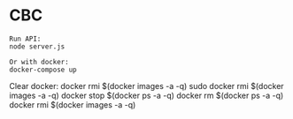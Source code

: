 # CBC

```
Run API:
node server.js

Or with docker:
docker-compose up
```

Clear docker:
docker rmi $(docker images -a -q)
sudo docker rmi $(docker images -a -q)
docker stop $(docker ps -a -q)
docker rm $(docker ps -a -q)
docker rmi $(docker images -a -q)
